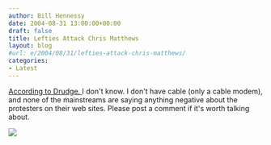```yaml
---
author: Bill Hennessy
date: 2004-08-31 13:00:00+00:00
draft: false
title: Lefties Attack Chris Matthews
layout: blog
#url: e/2004/08/31/lefties-attack-chris-matthews/
categories:
- Latest
---
```


[According to Drudge. ](https://www.drudgereport.com)I don't know. I don't have cable (only a cable modem), and none of the mainstreams are saying anything negative about the protesters on their web sites. Please post a comment if it's worth talking about. 




![](https://blog.billhennessy.com/aggbug.aspx?PostID=605)

